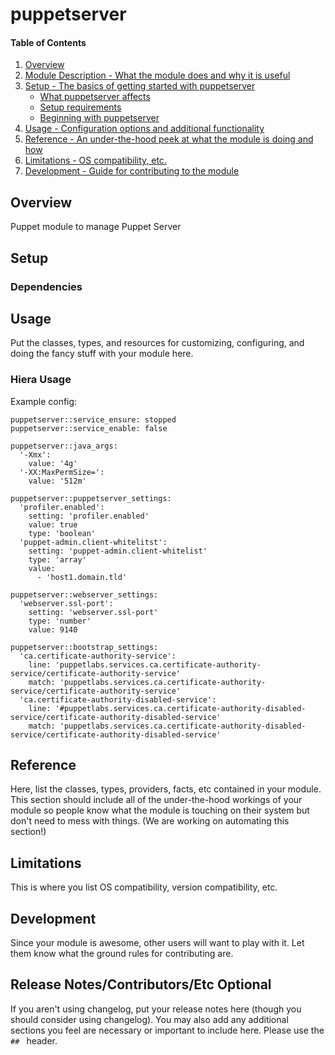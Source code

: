 # puppetserver

#### Table of Contents

1. [Overview](#overview)
2. [Module Description - What the module does and why it is useful](#module-description)
3. [Setup - The basics of getting started with puppetserver](#setup)
    * [What puppetserver affects](#what-puppetserver-affects)
    * [Setup requirements](#setup-requirements)
    * [Beginning with puppetserver](#beginning-with-puppetserver)
4. [Usage - Configuration options and additional functionality](#usage)
5. [Reference - An under-the-hood peek at what the module is doing and how](#reference)
5. [Limitations - OS compatibility, etc.](#limitations)
6. [Development - Guide for contributing to the module](#development)

## Overview

Puppet module to manage Puppet Server

## Setup

### Dependencies


## Usage

Put the classes, types, and resources for customizing, configuring, and doing
the fancy stuff with your module here.

### Hiera Usage

Example config:

    puppetserver::service_ensure: stopped
    puppetserver::service_enable: false

    puppetserver::java_args:
      '-Xmx':
        value: '4g'
      '-XX:MaxPermSize=':
        value: '512m'

    puppetserver::puppetserver_settings:
      'profiler.enabled':
        setting: 'profiler.enabled'
        value: true
        type: 'boolean'
      'puppet-admin.client-whitelitst':
        setting: 'puppet-admin.client-whitelist'
        type: 'array'
        value:
          - 'host1.domain.tld'

    puppetserver::webserver_settings:
      'webserver.ssl-port':
        setting: 'webserver.ssl-port'
        type: 'number'
        value: 9140

    puppetserver::bootstrap_settings:
      'ca.certificate-authority-service':
        line: 'puppetlabs.services.ca.certificate-authority-service/certificate-authority-service'
        match: 'puppetlabs.services.ca.certificate-authority-service/certificate-authority-service'
      'ca.certificate-authority-disabled-service':
        line: '#puppetlabs.services.ca.certificate-authority-disabled-service/certificate-authority-disabled-service'
        match: 'puppetlabs.services.ca.certificate-authority-disabled-service/certificate-authority-disabled-service'

## Reference

Here, list the classes, types, providers, facts, etc contained in your module.
This section should include all of the under-the-hood workings of your module so
people know what the module is touching on their system but don't need to mess
with things. (We are working on automating this section!)

## Limitations

This is where you list OS compatibility, version compatibility, etc.

## Development

Since your module is awesome, other users will want to play with it. Let them
know what the ground rules for contributing are.

## Release Notes/Contributors/Etc **Optional**

If you aren't using changelog, put your release notes here (though you should
consider using changelog). You may also add any additional sections you feel are
necessary or important to include here. Please use the `## ` header.
